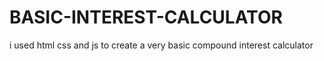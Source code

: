 # BASIC-INTEREST-CALCULATOR
i used html css and js to create a very basic compound interest calculator
